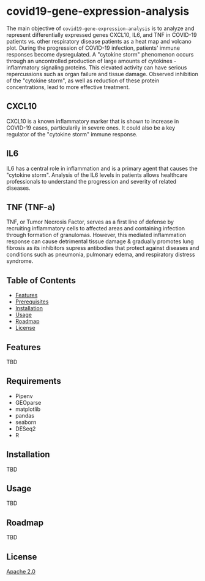 # covid19-gene-expression-analysis

The main objective of `covid19-gene-expression-analysis` is to analyze and represent differentially expressed genes CXCL10, IL6, and TNF in COVID-19 patients vs. other respiratory disease patients as a heat map and volcano plot. During the progression of COVID-19 infection, patients' immune responses become dysregulated. A "cytokine storm" phenomenon occurs through an uncontrolled production of large amounts of cytokines - inflammatory signaling proteins. This elevated activity can have serious repercussions such as organ failure and tissue damage. Observed inhibition of the "cytokine storm", as well as reduction of these protein concentrations, lead to more effective treatment.

## CXCL10

CXCL10 is a known inflammatory marker that is shown to increase in COVID-19 cases, particularily in severe ones. It could also be a key regulator of the "cytokine storm" immune response.

## IL6

IL6 has a central role in inflammation and is a primary agent that causes the "cytokine storm". Analysis of the IL6 levels in patients allows healthcare professionals to understand the progression and severity of related diseases.

## TNF (TNF-a)

TNF, or Tumor Necrosis Factor, serves as a first line of defense by recruiting inflammatory cells to affected areas and containing infection through formation of granulomas. However, this mediated inflammation response can cause detrimental tissue damage & gradually promotes lung fibrosis as its inhibitors supress antibodies that protect against diseases and conditions such as pneumonia, pulmonary edema, and respiratory distress syndrome.

## Table of Contents

- [Features](#features)
- [Prerequisites](#prerequisites)
- [Installation](#installation)
- [Usage](#usage)
- [Roadmap](#roadmap)
- [License](#license)

## Features
TBD

## Requirements
- Pipenv
- GEOparse
- matplotlib
- pandas
- seaborn
- DESeq2
- R

## Installation

TBD

## Usage
TBD

## Roadmap
TBD

## License
[Apache 2.0](https://choosealicense.com/licenses/apache-2.0/)
